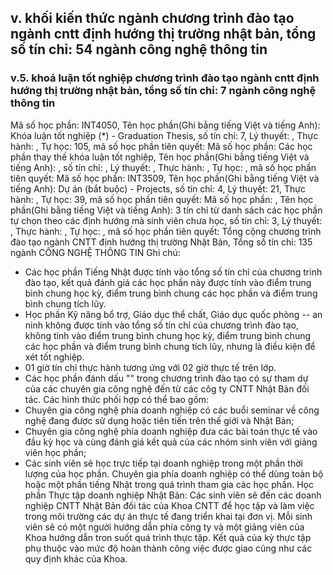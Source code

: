 ## v. khối kiến thức ngành chương trình đào tạo ngành cntt định hướng thị trường nhật bản, tổng số tín chỉ: 54 ngành công nghệ thông tin
### v.5. khoá luận tốt nghiệp chương trình đào tạo ngành cntt định hướng thị trường nhật bản, tổng số tín chỉ: 7 ngành công nghệ thông tin
Mã số học phần: INT4050, Tên học phần(Ghi bằng tiếng Việt và tiếng Anh): Khóa luận tốt nghiệp (*) - Graduation Thesis, số tín chỉ: 7, Lý thuyết: , Thực hành: , Tự học: 105, mã số học phần tiên quyết:
Mã số học phần: Các học phần thay thế khóa luận tốt nghiệp, Tên học phần(Ghi bằng tiếng Việt và tiếng Anh): , số tín chỉ: , Lý thuyết: , Thực hành: , Tự học: , mã số học phần tiên quyết:
Mã số học phần: INT3509, Tên học phần(Ghi bằng tiếng Việt và tiếng Anh): Dự án (bắt buộc) - Projects, số tín chỉ: 4, Lý thuyết: 21, Thực hành: , Tự học: 39, mã số học phần tiên quyết:
Mã số học phần: , Tên học phần(Ghi bằng tiếng Việt và tiếng Anh): 3 tín chỉ từ danh sách các học phần tự chọn theo các định hướng mà sinh viên chưa học, số tín chỉ: 3, Lý thuyết: , Thực hành: , Tự học: , mã số học phần tiên quyết:
Tổng cộng chương trình đào tạo ngành CNTT định hướng thị trường Nhật Bản, Tổng số tín chỉ: 135 ngành CÔNG NGHỆ THÔNG TIN
Ghi chú:
-   Các học phần Tiếng Nhật được tính vào tổng số tín chỉ của chương trình đào tạo, kết quả đánh giá các học phần này được tính vào điểm trung bình chung học kỳ, điểm trung bình chung các học phần và điểm trung bình chung tích lũy.
-   Học phần Kỹ năng bổ trợ, Giáo dục thể chất, Giáo dục quốc phòng -- an ninh không được tính vào tổng số tín chỉ của chương trình đào tạo, không tính vào điểm trung bình chung học kỳ, điểm trung bình chung các học phần và điểm trung bình chung tích lũy, nhưng là điều kiện để xét tốt nghiệp.
-   01 giờ tín chỉ thực hành tương ứng với 02 giờ thực tế trên lớp.
-   Các học phần đánh dấu "\" trong chương trình đào tạo có sự tham dự của các chuyên gia công nghệ đến từ các côg ty CNTT Nhật Bản đối tác. Các hình thức phối hợp có thể bao gồm:
-   Chuyên gia công nghệ phía doanh nghiệp có các buổi seminar về công nghệ đang được sử dụng hoặc tiên tiến trên thế giới và Nhật Bản;
-   Chuyên gia công nghệ phía doanh nghiệp đưa các bài toán thực tế vào đầu kỳ học và cùng đánh giá kết quả của các nhóm sinh viên với giảng viên học phần;
-   Các sinh viên sẽ học trực tiếp tại doanh nghiệp trong một phần thời lượng của học phần.
Chuyên gia phía doanh nghiệp có thể dùng toàn bộ hoặc một phần tiếng Nhật trong quá trình tham gia các học phần.
Học phần Thực tập doanh nghiệp Nhật Bản: Các sinh viên sẽ đến các doanh nghiệp CNTT Nhật Bản đối tác của Khoa CNTT để học tập và làm việc trong môi trường các dự án thực tế đang triển khai tại đơn vị. Mỗi sinh viên sẽ có một người hướng dẫn phía công ty và một giảng viên của Khoa hướng dẫn tron suốt quá trình thực tập. Kết quả của kỳ thực tập phụ thuộc vào mức độ hoàn thành công việc được giao cũng như các quy định khác của Khoa.

